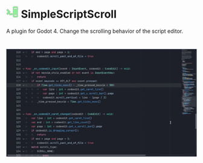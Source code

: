 # <img src="previews/icon.png" width="32" height="32" /> SimpleScriptScroll

A plugin for Godot 4. Change the scrolling behavior of the script editor.

# <img src="previews/simplescriptscroll.gif" />
